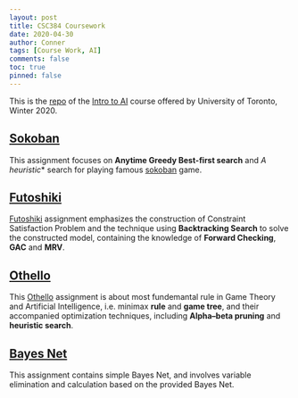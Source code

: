 ```yaml
---
layout: post
title: CSC384 Coursework
date: 2020-04-30
author: Conner
tags: [Course Work, AI]
comments: false
toc: true
pinned: false
---
```

This is the [repo](https://github.com/Connerrrrr/CSC384CourseWork) of the [Intro to AI](https://www.teach.cs.toronto.edu/~csc384h/winter/) course offered by University of Toronto, Winter 2020.

## [Sokoban](https://github.com/Connerrrrr/CSC384CourseWork/tree/master/A1)

This assignment focuses on **Anytime Greedy Best-first search** and **A* heuristic** search for playing famous [sokoban](https://en.wikipedia.org/wiki/Sokoban) game.

## [Futoshiki](https://github.com/Connerrrrr/CSC384CourseWork/tree/master/A2)

[Futoshiki](https://en.wikipedia.org/wiki/Futoshiki) assignment emphasizes the construction of Constraint Satisfaction Problem and the technique using **Backtracking Search** to solve the constructed model, containing the knowledge of **Forward Checking**, **GAC** and **MRV**.

## [Othello](https://github.com/Connerrrrr/CSC384CourseWork/tree/master/A3)

This [Othello](https://en.wikipedia.org/wiki/Reversi) assignment is about most fundemantal rule in Game Theory and Artificial Intelligence, i.e. minimax **rule** and **game tree**, and their accompanied optimization techniques, including **Alpha–beta pruning** and **heuristic search**.

## [Bayes Net](https://github.com/Connerrrrr/CSC384CourseWork/tree/master/A4)

This assignment contains simple Bayes Net, and involves variable elimination and calculation based on the provided Bayes Net.
